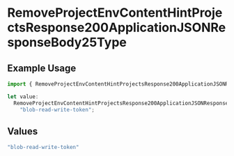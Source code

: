# RemoveProjectEnvContentHintProjectsResponse200ApplicationJSONResponseBody25Type

## Example Usage

```typescript
import { RemoveProjectEnvContentHintProjectsResponse200ApplicationJSONResponseBody25Type } from "@vercel/sdk/models/removeprojectenvop.js";

let value:
  RemoveProjectEnvContentHintProjectsResponse200ApplicationJSONResponseBody25Type =
    "blob-read-write-token";
```

## Values

```typescript
"blob-read-write-token"
```